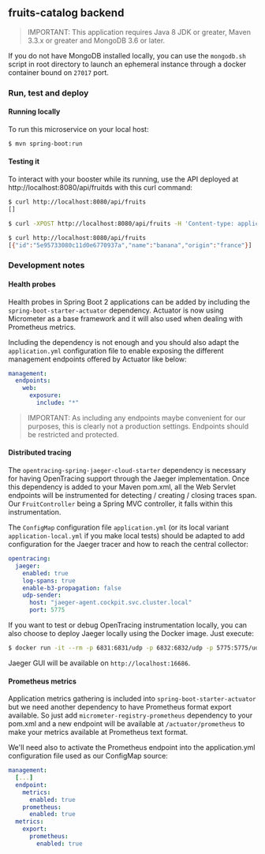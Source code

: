 
## fruits-catalog backend

> IMPORTANT: This application requires Java 8 JDK or greater, Maven 3.3.x or greater and MongoDB 3.6 or later.

If you do not have MongoDB installed locally, you can use the `mongodb.sh` script in root directory to launch an ephemeral instance through a docker container bound on `27017` port.

### Run, test and deploy

#### Running locally

To run this microservice on your local host:

```sh
$ mvn spring-boot:run
```

#### Testing it

To interact with your booster while its running, use the API deployed at http://localhost:8080/api/fruitds with this curl command:

```sh
$ curl http://localhost:8080/api/fruits
[]

$ curl -XPOST http://localhost:8080/api/fruits -H 'Content-type: application/json' -d '{"name": "banana", "origin": "france"}' 

$ curl http://localhost:8080/api/fruits
[{"id":"5e95733080c11d0e6770937a","name":"banana","origin":"france"}]
```

### Development notes

#### Health probes

Health probes in Spring Boot 2 applications can be added by including the `spring-boot-starter-actuator` dependency. Actuator is now using Micrometer as a base framework and it will also used when dealing with Prometheus metrics.

Including the dependency is not enough and you should also adapt the `application.yml` configuration file to enable exposing the different management endpoints offered by Actuator like below:

```yml
management:
  endpoints:
    web:
      exposure:
        include: "*"
```

> IMPORTANT: As including any endpoints maybe convenient for our purposes, this is clearly not a production settings. Endpoints should be restricted and protected.


#### Distributed tracing

The `opentracing-spring-jaeger-cloud-starter` dependency is necessary for having OpenTracing support through the Jaeger implementation. Once this dependency is added to your Maven pom.xml, all the Web Servlet endpoints will be instrumented for detecting / creating / closing traces span. Our `FruitController` being a Spring MVC controller, it falls within this instrumentation.

The `ConfigMap` configuration file `application.yml` (or its local variant `application-local.yml` if you make local tests) should be adapted to add configuration for the Jaeger tracer and how to reach the central collector:

```yml
opentracing:
  jaeger:
    enabled: true
    log-spans: true
    enable-b3-propagation: false
    udp-sender:
      host: "jaeger-agent.cockpit.svc.cluster.local"
      port: 5775
```

If you want to test or debug OpenTracing instrumentation locally, you can also choose to deploy Jaeger locally using the Docker image. Just execute:

```sh
$ docker run -it --rm -p 6831:6831/udp -p 6832:6832/udp -p 5775:5775/udp -p 14268:14268 -p 16686:16686 jaegertracing/all-in-one
```

Jaeger GUI will be available on `http://localhost:16686`.

#### Prometheus metrics

Application metrics gathering is included into `spring-boot-starter-actuator` but we need another dependency to have Prometheus format export available. So just add `micrometer-registry-prometheus` dependency to your pom.xml and a new endpoint will be available at `/actuator/prometheus` to make your metrics available at Prometheus text format.

We'll need also to activate the Prometheus endpoint into the application.yml configuration file used as our ConfigMap source:

```yml
management:
  [...]
  endpoint:
    metrics:
      enabled: true
    prometheus:
      enabled: true
  metrics:
    export:
      prometheus:
        enabled: true
```